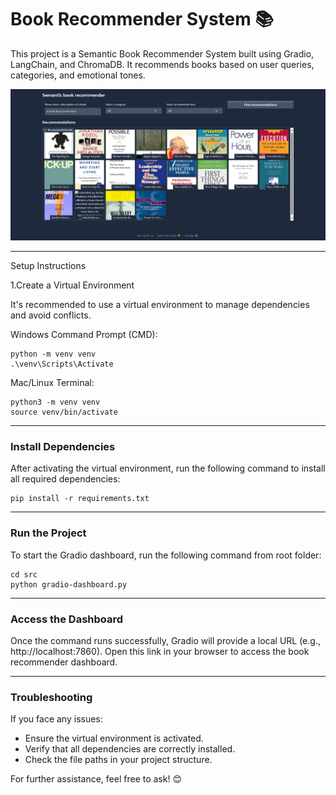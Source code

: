 # Book Recommender System 📚

This project is a Semantic Book Recommender System built using Gradio, LangChain, and ChromaDB. It recommends books based on user queries, categories, and emotional tones.

<img src = "data/webpage.png" alt = "webpage image">

---
Setup Instructions

1.Create a Virtual Environment

It's recommended to use a virtual environment to manage dependencies and avoid conflicts.


Windows Command Prompt (CMD):
```
python -m venv venv
.\venv\Scripts\Activate
```

Mac/Linux Terminal:
```
python3 -m venv venv
source venv/bin/activate
```
---
### Install Dependencies

After activating the virtual environment, run the following command to install all required dependencies:
```
pip install -r requirements.txt
```
---
### Run the Project

To start the Gradio dashboard, run the following command from root folder:

```
cd src
python gradio-dashboard.py
```

---
### Access the Dashboard

Once the command runs successfully, Gradio will provide a local URL (e.g., http://localhost:7860). Open this link in your browser to access the book recommender dashboard.

---
### Troubleshooting

If you face any issues:

- Ensure the virtual environment is activated.
- Verify that all dependencies are correctly installed.
- Check the file paths in your project structure.

For further assistance, feel free to ask! 😊

